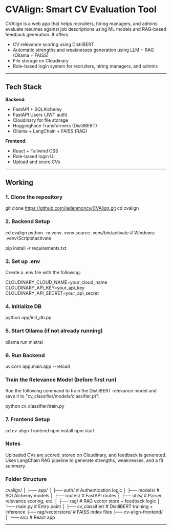 # CVAlign: Smart CV Evaluation Tool

CVAlign is a web app that helps recruiters, hiring managers, and admins evaluate resumes against job descriptions using ML models and RAG-based feedback generation. It offers:

- CV relevance scoring using DistilBERT
- Automatic strengths and weaknesses generation using LLM + RAG (Ollama + FAISS)
- File storage on Cloudinary
- Role-based login system for recruiters, hiring managers, and admins

---

## Tech Stack

**Backend**:
- FastAPI + SQLAlchemy
- FastAPI Users (JWT auth)
- Cloudinary for file storage
- HuggingFace Transformers (DistilBERT)
- Ollama + LangChain + FAISS (RAG)

**Frontend**:
- React + Tailwind CSS
- Role-based login UI
- Upload and score CVs

---

## Working

### 1. Clone the repository

git clone https://github.com/jadenmoncy/CVAlign.git
cd cvalign

### 2. Backend Setup

cd cvalign
python -m venv .venv
source .venv/bin/activate  # Windows: .venv\Scripts\activate

pip install -r requirements.txt


### 3. Set up .env
Create a .env file with the following:

CLOUDINARY_CLOUD_NAME=your_cloud_name
CLOUDINARY_API_KEY=your_api_key
CLOUDINARY_API_SECRET=your_api_secret


### 4. Initialize DB

python app/init_db.py

### 5. Start Ollama (if not already running)

ollama run mistral

### 6. Run Backend

uvicorn app.main:app --reload

### Train the Relevance Model (before first run)
Run the following command to train the DistilBERT relevance model and save it to "cv_classifier/models/classifier.pt":

python cv_classifier/train.py


### 7. Frontend Setup

cd cv-align-frontend
npm install
npm start

### Notes
Uploaded CVs are scored, stored on Cloudinary, and feedback is generated.
Uses LangChain RAG pipeline to generate strengths, weaknesses, and a fit summary.


### Folder Structure

cvalign/
│
├── app/
│   ├── auth/         # Authentication logic
│   ├── models/       # SQLAlchemy models
│   ├── routes/       # FastAPI routes
│   ├── utils/        # Parser, relevance scoring, etc.
│   ├── rag/          # RAG vector store + feedback logic
│   └── main.py       # Entry point
│
├── cv_classifier/    # DistilBERT training + inference
├── rag/vectorstore/  # FAISS index files
├── cv-align-frontend/
│   └── src/          # React app








---

